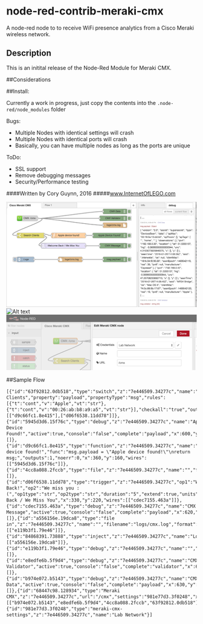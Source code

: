 # node-red-contrib-meraki-cmx
A node-red node to to receive WiFi presence analytics from a Cisco Meraki wireless network.

## Description
This is an initital release of the Node-Red Module for Meraki CMX.

##Considerations

##Install:

Currently a work in progress, just copy the contents into the `.node-red/node_modules` folder

Bugs:
- Multiple Nodes with identical settings will crash
- Multiple Nodes with identical ports will crash
- Basically, you can have multiple nodes as long as the ports are unique

ToDo:
- SSL support
- Remove debugging messages
- Security/Performance testing

####Written by Cory Guynn, 2016
#####www.InternetOfLEGO.com

![Alt text](node-red-contrib-meraki-cmx-screenshot-overview.png?raw=true "CMX Overview")
![Alt text](node-red-contrib-meraki-cmx-screenshot-settings.pngraw=true "CMX Settings")
![Alt text](node-red-contrib-meraki-cmx-screenshot-credentials.png?raw=true "CMX Credentials")



##Sample Flow
```
[{"id":"63f92812.0db518","type":"switch","z":"7e446509.34277c","name":"Search Clients","property":"payload","propertyType":"msg","rules":[{"t":"cont","v":"Apple","vt":"str"},{"t":"cont","v":"00:26:ab:b8:a9:a5","vt":"str"}],"checkall":"true","outputs":2,"x":140,"y":160,"wires":[["d9c66fc1.8e415"],["d06f6538.11dd78"]]},{"id":"5945d3d6.15f76c","type":"debug","z":"7e446509.34277c","name":"Apple Device Found!","active":true,"console":"false","complete":"payload","x":600,"y":160,"wires":[]},{"id":"d9c66fc1.8e415","type":"function","z":"7e446509.34277c","name":"Apple device found!","func":"msg.payload = \"Apple device found!\"\nreturn msg;","outputs":1,"noerr":0,"x":360,"y":160,"wires":[["5945d3d6.15f76c"]]},{"id":"4cc8a088.2fccb","type":"file","z":"7e446509.34277c","name":"","filename":"logs/cmx.log","appendNewline":true,"createDir":true,"overwriteFile":"false","x":630,"y":100,"wires":[]},{"id":"d06f6538.11dd78","type":"trigger","z":"7e446509.34277c","op1":"Welcome Back!","op2":"We miss you :(","op1type":"str","op2type":"str","duration":"5","extend":true,"units":"min","reset":"","name":"Welcome Back / We Miss You","x":330,"y":220,"wires":[["cdec7155.463a"]]},{"id":"cdec7155.463a","type":"debug","z":"7e446509.34277c","name":"CMX Message","active":true,"console":"false","complete":"payload","x":620,"y":220,"wires":[]},{"id":"a556156e.19dca8","type":"file in","z":"7e446509.34277c","name":"","filename":"logs/cmx.log","format":"utf8","x":370,"y":300,"wires":[["e119b3f1.79e46"]]},{"id":"84868391.73888","type":"inject","z":"7e446509.34277c","name":"Logs","topic":"","payload":"","payloadType":"date","repeat":"","crontab":"","once":false,"x":110,"y":300,"wires":[["a556156e.19dca8"]]},{"id":"e119b3f1.79e46","type":"debug","z":"7e446509.34277c","name":"","active":true,"console":"false","complete":"false","x":630,"y":300,"wires":[]},{"id":"e8edfe6b.5f9d4","type":"debug","z":"7e446509.34277c","name":"CMX Validator","active":true,"console":"false","complete":"validator","x":620,"y":60,"wires":[]},{"id":"b974e072.b5143","type":"debug","z":"7e446509.34277c","name":"CMX Data","active":true,"console":"false","complete":"payload","x":630,"y":20,"wires":[]},{"id":"68447c98.128934","type":"Meraki CMX","z":"7e446509.34277c","url":"/cmx","settings":"981e77d3.3f0248","x":120,"y":60,"wires":[["b974e072.b5143","e8edfe6b.5f9d4","4cc8a088.2fccb","63f92812.0db518"]]},{"id":"981e77d3.3f0248","type":"meraki-cmx-settings","z":"7e446509.34277c","name":"Lab Network"}]
```
